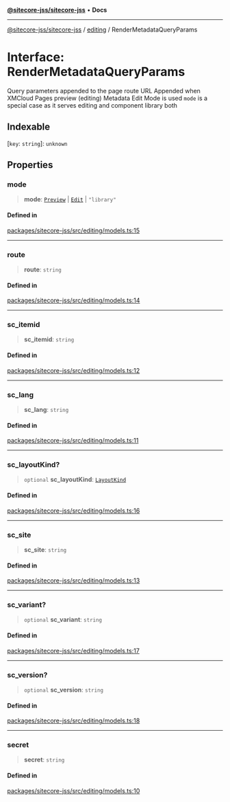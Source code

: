 [**@sitecore-jss/sitecore-jss**](../../README.md) • **Docs**

***

[@sitecore-jss/sitecore-jss](../../README.md) / [editing](../README.md) / RenderMetadataQueryParams

# Interface: RenderMetadataQueryParams

Query parameters appended to the page route URL
Appended when XMCloud Pages preview (editing) Metadata Edit Mode is used
`mode` is a special case as it serves editing and component library both

## Indexable

 \[`key`: `string`\]: `unknown`

## Properties

### mode

> **mode**: [`Preview`](../../layout/enumerations/LayoutServicePageState.md#preview) \| [`Edit`](../../layout/enumerations/LayoutServicePageState.md#edit) \| `"library"`

#### Defined in

[packages/sitecore-jss/src/editing/models.ts:15](https://github.com/Sitecore/xmc-jss-dev/blob/f739f952c1ea1be244446f2466e23085eb12739b/packages/sitecore-jss/src/editing/models.ts#L15)

***

### route

> **route**: `string`

#### Defined in

[packages/sitecore-jss/src/editing/models.ts:14](https://github.com/Sitecore/xmc-jss-dev/blob/f739f952c1ea1be244446f2466e23085eb12739b/packages/sitecore-jss/src/editing/models.ts#L14)

***

### sc\_itemid

> **sc\_itemid**: `string`

#### Defined in

[packages/sitecore-jss/src/editing/models.ts:12](https://github.com/Sitecore/xmc-jss-dev/blob/f739f952c1ea1be244446f2466e23085eb12739b/packages/sitecore-jss/src/editing/models.ts#L12)

***

### sc\_lang

> **sc\_lang**: `string`

#### Defined in

[packages/sitecore-jss/src/editing/models.ts:11](https://github.com/Sitecore/xmc-jss-dev/blob/f739f952c1ea1be244446f2466e23085eb12739b/packages/sitecore-jss/src/editing/models.ts#L11)

***

### sc\_layoutKind?

> `optional` **sc\_layoutKind**: [`LayoutKind`](../enumerations/LayoutKind.md)

#### Defined in

[packages/sitecore-jss/src/editing/models.ts:16](https://github.com/Sitecore/xmc-jss-dev/blob/f739f952c1ea1be244446f2466e23085eb12739b/packages/sitecore-jss/src/editing/models.ts#L16)

***

### sc\_site

> **sc\_site**: `string`

#### Defined in

[packages/sitecore-jss/src/editing/models.ts:13](https://github.com/Sitecore/xmc-jss-dev/blob/f739f952c1ea1be244446f2466e23085eb12739b/packages/sitecore-jss/src/editing/models.ts#L13)

***

### sc\_variant?

> `optional` **sc\_variant**: `string`

#### Defined in

[packages/sitecore-jss/src/editing/models.ts:17](https://github.com/Sitecore/xmc-jss-dev/blob/f739f952c1ea1be244446f2466e23085eb12739b/packages/sitecore-jss/src/editing/models.ts#L17)

***

### sc\_version?

> `optional` **sc\_version**: `string`

#### Defined in

[packages/sitecore-jss/src/editing/models.ts:18](https://github.com/Sitecore/xmc-jss-dev/blob/f739f952c1ea1be244446f2466e23085eb12739b/packages/sitecore-jss/src/editing/models.ts#L18)

***

### secret

> **secret**: `string`

#### Defined in

[packages/sitecore-jss/src/editing/models.ts:10](https://github.com/Sitecore/xmc-jss-dev/blob/f739f952c1ea1be244446f2466e23085eb12739b/packages/sitecore-jss/src/editing/models.ts#L10)
